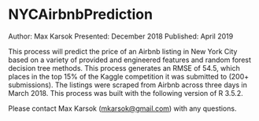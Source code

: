 # NYCAirbnbPrediction
Author: Max Karsok
Presented: December 2018
Published: April 2019

This process will predict the price of an Airbnb listing in New York City based on a variety of provided and engineered features and random forest decision tree methods. This process generates an RMSE of 54.5, which places in the top 15% of the Kaggle competition it was submitted to (200+ submissions). The listings were scraped from Airbnb across three days in March 2018. This process was built with the following version of R 3.5.2. 

Please contact Max Karsok (mkarsok@gmail.com) with any questions.